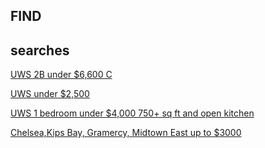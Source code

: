 ## FIND

## searches

[UWS 2B under $6,600 C](https://www.compass.com/for-rent/upper-west-side-manhattan-ny/price=4K-6K/mapview=40.7846229,-73.9664666,40.7704864,-73.9927308/beds.min=2/)

[UWS under $2,500](https://www.compass.com/for-rent/upper-west-side-manhattan-ny/price.max=2.5k/mapview=40.7846229,-73.9664666,40.7704864,-73.9927308/)

[UWS 1 bedroom under $4,000 750+ sq ft and open kitchen](https://www.compass.com/for-rent/upper-west-side-manhattan-ny/price=3k-6k/beds.min=1/keywords=open%20kitchen/mapview=40.7976666,-73.9600575,40.7757011,-73.9920295/has-elevator/sqft.min=750/)

[Chelsea,Kips Bay, Gramercy, Midtown East up to $3000](https://streeteasy.com/for-rent/nyc/price:-3000%7Carea:115,146,133,123,130%7Camenities:laundry)
